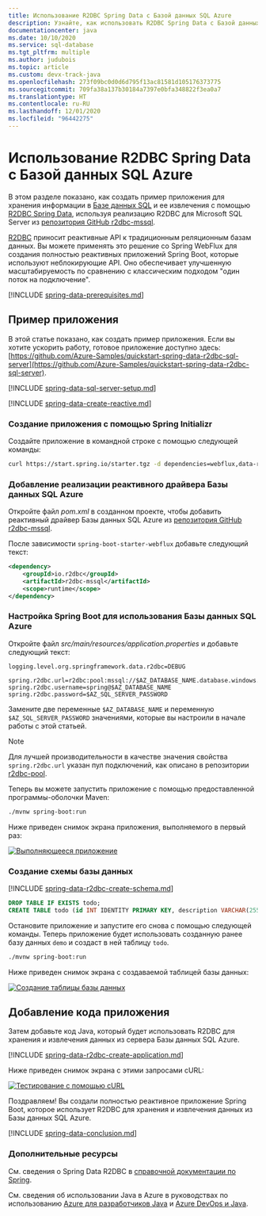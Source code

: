 ```yaml
---
title: Использование R2DBC Spring Data с Базой данных SQL Azure
description: Узнайте, как использовать R2DBC Spring Data с Базой данных SQL Azure.
documentationcenter: java
ms.date: 10/10/2020
ms.service: sql-database
ms.tgt_pltfrm: multiple
ms.author: judubois
ms.topic: article
ms.custom: devx-track-java
ms.openlocfilehash: 273f09bc0d0d6d795f13ac81581d105176373775
ms.sourcegitcommit: 709fa38a137b30184a7397e0bfa348822f3ea0a7
ms.translationtype: HT
ms.contentlocale: ru-RU
ms.lasthandoff: 12/01/2020
ms.locfileid: "96442275"
---
```

# <a name="use-spring-data-r2dbc-with-azure-sql-database"></a>Использование R2DBC Spring Data с Базой данных SQL Azure

В этом разделе показано, как создать пример приложения для хранения информации в [Базе данных SQL](/azure/sql-database/) и ее извлечения с помощью [R2DBC Spring Data](https://spring.io/projects/spring-data-r2dbc), используя реализацию R2DBC для Microsoft SQL Server из [репозитория GitHub r2dbc-mssql](https://github.com/r2dbc/r2dbc-mssql).

[R2DBC](https://r2dbc.io/) приносит реактивные API к традиционным реляционным базам данных. Вы можете применять это решение со Spring WebFlux для создания полностью реактивных приложений Spring Boot, которые используют неблокирующие API. Оно обеспечивает улучшенную масштабируемость по сравнению с классическим подходом "один поток на подключение".

[!INCLUDE [spring-data-prerequisites.md](includes/spring-data-prerequisites.md)]

## <a name="sample-application"></a>Пример приложения

В этой статье показано, как создать пример приложения. Если вы хотите ускорить работу, готовое приложение доступно здесь: [https://github.com/Azure-Samples/quickstart-spring-data-r2dbc-sql-server](https://github.com/Azure-Samples/quickstart-spring-data-r2dbc-sql-server).

[!INCLUDE [spring-data-sql-server-setup.md](includes/spring-data-sql-server-setup.md)]

[!INCLUDE [spring-data-create-reactive.md](includes/spring-data-create-reactive.md)]

### <a name="generate-the-application-by-using-spring-initializr"></a>Создание приложения с помощью Spring Initializr

Создайте приложение в командной строке с помощью следующей команды:

```bash
curl https://start.spring.io/starter.tgz -d dependencies=webflux,data-r2dbc -d baseDir=azure-database-workshop -d bootVersion=2.3.4.RELEASE -d javaVersion=8 | tar -xzvf -
```


### <a name="add-the-reactive-azure-sql-database-driver-implementation"></a>Добавление реализации реактивного драйвера Базы данных SQL Azure

Откройте файл *pom.xml* в созданном проекте, чтобы добавить реактивный драйвер Базы данных SQL Azure из [репозитория GitHub r2dbc-mssql](https://github.com/r2dbc/r2dbc-mssql).

После зависимости `spring-boot-starter-webflux` добавьте следующий текст:

```xml
<dependency>
    <groupId>io.r2dbc</groupId>
    <artifactId>r2dbc-mssql</artifactId>
    <scope>runtime</scope>
</dependency>
```

### <a name="configure-spring-boot-to-use-azure-sql-database"></a>Настройка Spring Boot для использования Базы данных SQL Azure

Откройте файл *src/main/resources/application.properties* и добавьте следующий текст:

```properties
logging.level.org.springframework.data.r2dbc=DEBUG

spring.r2dbc.url=r2dbc:pool:mssql://$AZ_DATABASE_NAME.database.windows.net:1433/demo
spring.r2dbc.username=spring@$AZ_DATABASE_NAME
spring.r2dbc.password=$AZ_SQL_SERVER_PASSWORD
```

Замените две переменные `$AZ_DATABASE_NAME` и переменную `$AZ_SQL_SERVER_PASSWORD` значениями, которые вы настроили в начале работы с этой статьей.

> [!NOTE]
> Для лучшей производительности в качестве значения свойства `spring.r2dbc.url` указан пул подключений, как описано в репозитории [r2dbc-pool](https://github.com/r2dbc/r2dbc-pool).

Теперь вы можете запустить приложение с помощью предоставленной программы-оболочки Maven:

```bash
./mvnw spring-boot:run
```

Ниже приведен снимок экрана приложения, выполняемого в первый раз:

[![Выполняющееся приложение](media/configure-spring-data-r2dbc-with-azure-azure-sql/create-azure-sql-01.png)](media/configure-spring-data-r2dbc-with-azure-azure-sql/create-azure-sql-01.png#lightbox)

### <a name="create-the-database-schema"></a>Создание схемы базы данных

[!INCLUDE [spring-data-r2dbc-create-schema.md](includes/spring-data-r2dbc-create-schema.md)]

```sql
DROP TABLE IF EXISTS todo;
CREATE TABLE todo (id INT IDENTITY PRIMARY KEY, description VARCHAR(255), details VARCHAR(4096), done BIT);
```

Остановите приложение и запустите его снова с помощью следующей команды. Теперь приложение будет использовать созданную ранее базу данных `demo` и создаст в ней таблицу `todo`.

```bash
./mvnw spring-boot:run
```

Ниже приведен снимок экрана с создаваемой таблицей базы данных:

[![Создание таблицы базы данных](media/configure-spring-data-r2dbc-with-azure-azure-sql/create-azure-sql-02.png)](media/configure-spring-data-r2dbc-with-azure-azure-sql/create-azure-sql-02.png#lightbox)

## <a name="code-the-application"></a>Добавление кода приложения

Затем добавьте код Java, который будет использовать R2DBC для хранения и извлечения данных из сервера Базы данных SQL Azure.

[!INCLUDE [spring-data-r2dbc-create-application.md](includes/spring-data-r2dbc-create-application.md)]

Ниже приведен снимок экрана с этими запросами cURL:

[![Тестирование с помощью cURL](media/configure-spring-data-r2dbc-with-azure-azure-sql/create-azure-sql-03.png)](media/configure-spring-data-r2dbc-with-azure-azure-sql/create-azure-sql-03.png#lightbox)

Поздравляем! Вы создали полностью реактивное приложение Spring Boot, которое использует R2DBC для хранения и извлечения данных из Базы данных SQL Azure.

[!INCLUDE [spring-data-conclusion.md](includes/spring-data-conclusion.md)]

### <a name="additional-resources"></a>Дополнительные ресурсы

См. сведения о Spring Data R2DBC в [справочной документации по Spring](https://docs.spring.io/spring-data/r2dbc/docs/current/reference/html/#reference).

См. сведения об использовании Java в Azure в руководствах по использованию [Azure для разработчиков Java](../index.yml) и [Azure DevOps и Java](/azure/devops/).